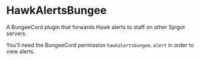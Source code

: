 # HawkAlertsBungee
A BungeeCord plugin that forwards Hawk alerts to staff on other Spigot servers.

You'll need the BungeeCord permission `hawkalertsbungee.alert` in order to view alerts.
